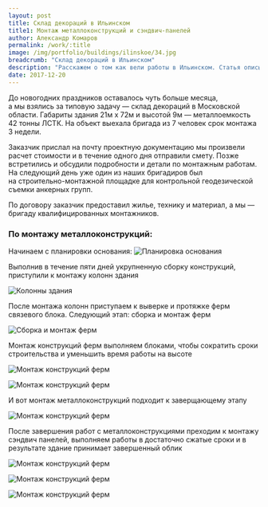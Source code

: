 ```yaml
---
layout: post
title: Склад декораций в Ильинском
title1: Монтаж металлоконструкций и сэндвич-панелей
author: Александр Комаров
permalink: /work/:title
image: /img/portfolio/buildings/ilinskoe/34.jpg
breadcrumb: "Склад декораций в Ильинском"
description: "Расскажем о том как вели работы в Ильинском. Статья описывает шаги с момента контакта с заказчиком до построенного каркаса из ЛСТК"
date: 2017-12-20
---
```


До&nbsp;новогодних праздников оставалось чуть больше месяца, а&nbsp;мы&nbsp;взялись за&nbsp;типовую задачу&nbsp;&mdash; склад декораций в&nbsp;Московской области. Габариты здания 21м х&nbsp;72м и&nbsp;высотой 9м&nbsp;&mdash; металлоемкость 42&nbsp;тонны ЛСТК. На&nbsp;объект выехала бригада из&nbsp;7&nbsp;человек срок монтажа 3&nbsp;недели.

Заказчик прислал на&nbsp;почту проектную документацию мы&nbsp;произвели расчет стоимости и&nbsp;в&nbsp;течение одного дня отправили смету. Позже встретились и&nbsp;обсудили подробности и&nbsp;детали по&nbsp;монтажным работам. На&nbsp;следующий день уже один из&nbsp;наших бригадиров был на&nbsp;строительно-монтажной площадке для контрольной геодезической съемки анкерных групп.

По&nbsp;договору заказчик предоставил жилье, технику и&nbsp;материал, а&nbsp;мы&nbsp;&mdash; бригаду квалифицированных монтажников.

### По&nbsp;монтажу металлоконструкций:
Начинаем с&nbsp;планировки основания:
![Планировка основания](/img/portfolio/buildings/ilinskoe/14.jpg "Планировка основания")

Выполнив в&nbsp;течение пяти дней укрупненную сборку конструкций, приступили к&nbsp;монтажу колонн здания

![Колонны здания](/img/portfolio/buildings/ilinskoe/11.jpg "Колонны здания")

После монтажа колонн приступаем к&nbsp;выверке и&nbsp;протяжке ферм связевого блока.
Следующий этап: сборка и&nbsp;монтаж ферм

![Сборка и монтаж ферм](/img/portfolio/buildings/ilinskoe/15.jpg "Сборка и монтаж ферм")

Монтаж конструкций ферм выполняем блоками, чтобы сократить сроки строительства и&nbsp;уменьшить время работы на&nbsp;высоте

![Монтаж конструкций ферм](/img/portfolio/buildings/ilinskoe/20.jpg "Монтаж конструкций ферм")

![Монтаж конструкций ферм](/img/portfolio/buildings/ilinskoe/23.jpg "Монтаж конструкций ферм")

И вот монтаж металлоконструкций подходит к заверщающему этапу

![Монтаж конструкций ферм](/img/portfolio/buildings/ilinskoe/25.jpg "Монтаж конструкций ферм")

После завершения работ с металлоконструкциями преходим к монтажу сэндвич панелей, выполняем работы в достаточно сжатые сроки и в результате здание принимает завершенный облик


![Монтаж конструкций ферм](/img/portfolio/buildings/ilinskoe/34.jpg "Монтаж сэндвич панелей - склад декораций")

![Монтаж конструкций ферм](/img/portfolio/buildings/ilinskoe/34-1.jpg "Монтаж сэндвич панелей - склад декораций вид сбоку")

![Монтаж конструкций ферм](/img/portfolio/buildings/ilinskoe/34-2.jpg "Монтаж сэндвич панелей- склад декораций вид спереде")


